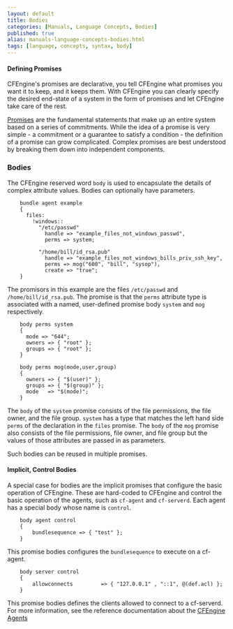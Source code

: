 ```yaml
---
layout: default
title: Bodies
categories: [Manuals, Language Concepts, Bodies]
published: true
alias: manuals-language-concepts-bodies.html
tags: [language, concepts, syntax, body]
---
```


#### Defining Promises

CFEngine's promises are declarative, you tell CFEngine what promises you want 
it to keep, and it keeps them. With CFEngine you can clearly specify the 
desired end-state of a system in the form of promises and let CFEngine take 
care of the rest.

[Promises](manuals-language-concepts-promises.html) are the fundamental 
statements that make up an entire system based on a series of commitments. 
While the idea of a promise is very simple - a commitment or a guarantee to 
satisfy a condition - the definition of a promise can grow complicated. 
Complex promises are best understood by breaking them down into independent 
components.

### Bodies

The CFEngine reserved word `body` is used to encapsulate the details of complex
attribute values. Bodies can optionally have parameters.

```cf3
    bundle agent example
    {
      files:
        !windows::
          "/etc/passwd"
            handle => "example_files_not_windows_passwd",
            perms => system;
    
          "/home/bill/id_rsa.pub"
            handle => "example_files_not_windows_bills_priv_ssh_key",
            perms => mog("600", "bill", "sysop"),
            create => "true";
    }
```

The promisors in this example are the files `/etc/passwd` and
`/home/bill/id_rsa.pub`. The promise is that the `perms` attribute type is
associated with a named, user-defined promise body `system` and `mog`
respectively.

```cf3
    body perms system
    {
      mode => "644";
      owners => { "root" };
      groups => { "root" };
    }
    
    body perms mog(mode,user,group)
    {
      owners => { "$(user)" };
      groups => { "$(group)" };
      mode   => "$(mode)";
    }
```

The `body` of the `system` promise consists of the file permissions, the 
file owner, and the file group. `system` has a type that matches the left 
hand side `perms` of the declaration in the `files` promise. The `body` of the
`mog` promise also consists of the file permissions, file owner, and file group
but the values of those attributes are passed in as parameters.

Such bodies can be reused in multiple promises.


#### Implicit, Control Bodies

A special case for bodies are the implicit promises that configure the basic 
operation of CFEngine. These are hard-coded to CFEngine and control the basic 
operation of the agents, such as `cf-agent` and `cf-serverd`. Each agent has a 
special body whose name is `control`.

```cf3
    body agent control
    { 
        bundlesequence => { "test" };
    }
```

This promise bodies configures the `bundlesequence` to execute on a cf-agent.

```cf3
    body server control
    {
        allowconnects         => { "127.0.0.1" , "::1", @(def.acl) };
    }
```

This promise bodies defines the clients allowed to connect to a cf-serverd. 
For more information, see the reference documentation about the [CFEngine 
Agents](reference-components.html)
